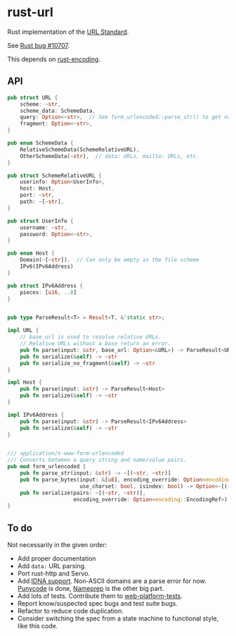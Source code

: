 rust-url
========

Rust implementation of the [URL Standard](http://url.spec.whatwg.org/).

See [Rust bug #10707](https://github.com/mozilla/rust/issues/10707).

This depends on [rust-encoding](https://github.com/lifthrasiir/rust-encoding).


API
---

```rust
pub struct URL {
    scheme: ~str,
    scheme_data: SchemeData,
    query: Option<~str>,  // See form_urlencoded::parse_str() to get name/value pairs.
    fragment: Option<~str>,
}

pub enum SchemeData {
    RelativeSchemeData(SchemeRelativeURL),
    OtherSchemeData(~str),  // data: URLs, mailto: URLs, etc.
}

pub struct SchemeRelativeURL {
    userinfo: Option<UserInfo>,
    host: Host,
    port: ~str,
    path: ~[~str],
}

pub struct UserInfo {
    username: ~str,
    password: Option<~str>,
}

pub enum Host {
    Domain(~[~str]),  // Can only be empty in the file scheme
    IPv6(IPv6Address)
}

pub struct IPv6Address {
    pieces: [u16, ..8]
}


pub type ParseResult<T> = Result<T, &'static str>;

impl URL {
    // base_url is used to resolve relative URLs.
    // Relative URLs without a base return an error.
    pub fn parse(input: &str, base_url: Option<&URL>) -> ParseResult<URL>
    pub fn serialize(&self) -> ~str
    pub fn serialize_no_fragment(&self) -> ~str
}

impl Host {
    pub fn parse(input: &str) -> ParseResult<Host>
    pub fn serialize(&self) -> ~str
}

impl IPv6Address {
    pub fn parse(input: &str) -> ParseResult<IPv6Address>
    pub fn serialize(&self) -> ~str
}


/// application/x-www-form-urlencoded
/// Converts between a query string and name/value pairs.
pub mod form_urlencoded {
    pub fn parse_str(input: &str) -> ~[(~str, ~str)]
    pub fn parse_bytes(input: &[u8], encoding_override: Option<encoding::EncodingRef>,
                       use_charset: bool, isindex: bool) -> Option<~[(~str, ~str)]>
    pub fn serialize(pairs: ~[(~str, ~str)],
                     encoding_override: Option<encoding::EncodingRef>) -> ~str
}
```


To do
-----

Not necessarily in the given order:

* Add proper documentation
* Add `data:` URL parsing.
* Port rust-http and Servo.
* Add [IDNA support](http://url.spec.whatwg.org/#idna).
  Non-ASCII domains are a parse error for now.
  [Punycode](http://tools.ietf.org/html/rfc3492) is done,
  [Nameprep](http://tools.ietf.org/html/rfc3491) is the other big part.
* Add lots of tests.
  Contribute them to [web-platform-tests](https://github.com/w3c/web-platform-tests/tree/master/url).
* Report know/suspected spec bugs and test suite bugs.
* Refactor to reduce code duplication.
* Consider switching the spec from a state machine to functional style, like this code.
